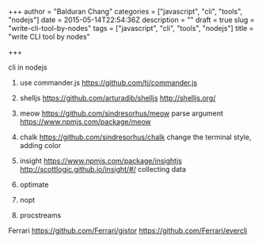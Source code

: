 +++
author = "Balduran Chang"
categories = ["javascript", "cli", "tools", "nodejs"]
date = 2015-05-14T22:54:36Z
description = ""
draft = true
slug = "write-cli-tool-by-nodes"
tags = ["javascript", "cli", "tools", "nodejs"]
title = "write CLI tool by nodes"

+++


cli in nodejs

1. use commander.js
https://github.com/tj/commander.js

1. shelljs
https://github.com/arturadib/shelljs
http://shelljs.org/

1. meow
https://github.com/sindresorhus/meow
parse argument
https://www.npmjs.com/package/meow

1. chalk
https://github.com/sindresorhus/chalk
change the terminal style, adding color

1. insight
https://www.npmjs.com/package/insightjs
http://scottlogic.github.io/insight/#/
collecting data

1. optimate

1. nopt

1. procstreams


Ferrari
https://github.com/Ferrari/gistor
https://github.com/Ferrari/evercli

